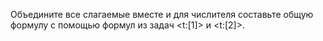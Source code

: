 Объедините все слагаемые вместе и для числителя составьте общую формулу с помощью формул из задач <t:[1]> и <t:[2]>.